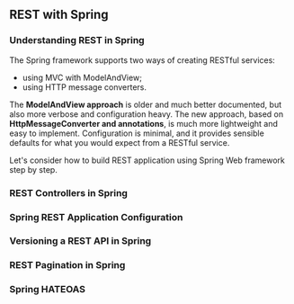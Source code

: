 ## REST with Spring

### Understanding REST in Spring

The Spring framework supports two ways of creating RESTful services:
- using MVC with ModelAndView;
- using HTTP message converters.<br>

The **ModelAndView approach** is older and much better documented, but also more verbose and configuration heavy. 
The new approach, based on **HttpMessageConverter and annotations**, is much more lightweight and easy to implement.
Configuration is minimal, and it provides sensible defaults for what you would expect from a RESTful service.

Let's consider how to build REST application using Spring Web framework step by step.

### REST Controllers in Spring

### Spring REST Application Configuration

### Versioning a REST API in Spring

### REST Pagination in Spring

### Spring HATEOAS